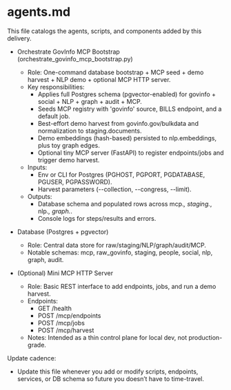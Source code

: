 # agents.md

This file catalogs the agents, scripts, and components added by this delivery.

- Orchestrate GovInfo MCP Bootstrap (orchestrate_govinfo_mcp_bootstrap.py)
  - Role: One-command database bootstrap + MCP seed + demo harvest + NLP demo + optional MCP HTTP server.
  - Key responsibilities:
    - Applies full Postgres schema (pgvector-enabled) for govinfo + social + NLP + graph + audit + MCP.
    - Seeds MCP registry with 'govinfo' source, BILLS endpoint, and a default job.
    - Best-effort demo harvest from govinfo.gov/bulkdata and normalization to staging.documents.
    - Demo embeddings (hash-based) persisted to nlp.embeddings, plus toy graph edges.
    - Optional tiny MCP server (FastAPI) to register endpoints/jobs and trigger demo harvest.
  - Inputs:
    - Env or CLI for Postgres (PGHOST, PGPORT, PGDATABASE, PGUSER, PGPASSWORD).
    - Harvest parameters (--collection, --congress, --limit).
  - Outputs:
    - Database schema and populated rows across mcp.*, staging.*, nlp.*, graph.*.
    - Console logs for steps/results and errors.

- Database (Postgres + pgvector)
  - Role: Central data store for raw/staging/NLP/graph/audit/MCP.
  - Notable schemas: mcp, raw_govinfo, staging, people, social, nlp, graph, audit.

- (Optional) Mini MCP HTTP Server
  - Role: Basic REST interface to add endpoints, jobs, and run a demo harvest.
  - Endpoints:
    - GET /health
    - POST /mcp/endpoints
    - POST /mcp/jobs
    - POST /mcp/harvest
  - Notes: Intended as a thin control plane for local dev, not production-grade.

Update cadence:
- Update this file whenever you add or modify scripts, endpoints, services, or DB schema so future you doesn’t have to time-travel.
